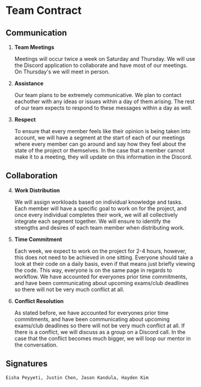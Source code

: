 # Team Contract

## Communication
1. **Team Meetings** 
    
    Meetings will occur twice a week on Saturday and Thursday. We will use the Discord application to collaborate and have most of our meetings. On Thursday's we will meet in person.
2. **Assistance** 

    Our team plans to be extremely communicative. We plan to contact eachother with any ideas or issues within a day of them arising. The rest of our team expects to respond to these messages within a day as well.

3. **Respect** 

    To ensure that every member feels like their opinion is being taken into account, we will have a segment at the start of each of our meetings where every member can go around and say how they feel about the state of the project or themselves. In the case that a member cannot make it to a meeting, they will update on this information in the Discord.
    
    
## Collaboration

4. **Work Distribution** 

    We will assign workloads based on individual knowledge and tasks. Each member will have a specific goal to work on for the project, and once every individual completes their work, we will all collectively integrate each segment together. We will ensure to identify the strengths and desires of each team member when distributing work.
    

5. **Time Commitment** 

    Each week, we expect to work on the project for 2-4 hours, however, this does not need to be achieved in one sitting. Everyone should take a look at their code on a daily basis, even if that means just briefly viewing the code. This way, everyone is on the same page in regards to workflow. We have accounted for everyones prior time commitments, and have been communicating about upcoming exams/club deadlines so there will not be very much conflict at all.
    
6. **Conflict Resolution** 

    As stated before, we have accounted for everyones prior time commitments, and have been communicating about upcoming exams/club deadlines so there will not be very much conflict at all. If there is a conflict, we will discuss as a group on a Discord call. In the case that the conflict becomes much bigger, we will loop our mentor in the conversation.

## Signatures

    Eisha Peyyeti, Justin Chen, Jason Kandula, Hayden Kim